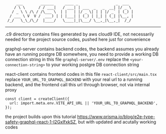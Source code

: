          ___        ______     ____ _                 _  ___  
        / \ \      / / ___|   / ___| | ___  _   _  __| |/ _ \ 
       / _ \ \ /\ / /\___ \  | |   | |/ _ \| | | |/ _` | (_) |
      / ___ \ V  V /  ___) | | |___| | (_) | |_| | (_| |\__, |
     /_/   \_\_/\_/  |____/   \____|_|\___/ \__,_|\__,_|  /_/ 
 ----------------------------------------------------------------- 

.c9 directory contains files generated by aws cloud9 IDE, not necessarily needed for the project source codes, pushed here just for convenience

graphql-server contains backend codes, the backend assumes you already have an running postgre DB somewhere, you need to provide a working DB connection string 
in this file `graphql-server/.env`
replace the `<your-connection-string>` to your working postgre DB connection string

react-client contains frontend codes
in this file `react-client/src/main.tsx`
replace `YOUR_URL_TO_GRAPHQL_BACKEND` with your real url to a running backend, and the frontend call this url through browser, not via internal proxy
```
const client = createClient({
  url: import.meta.env.VITE_API_URL || 'YOUR_URL_TO_GRAPHQL_BACKEND',
});
```

the project builds upon this tutorial https://www.prisma.io/blog/e2e-type-safety-graphql-react-1-I2GxIfxkSZ, but with updated and acutally working codes
